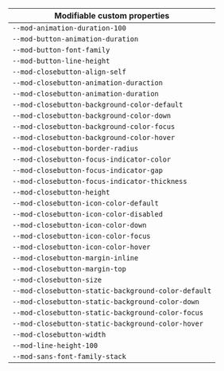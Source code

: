 | Modifiable custom properties                        |
| --------------------------------------------------- |
| `--mod-animation-duration-100`                      |
| `--mod-button-animation-duration`                   |
| `--mod-button-font-family`                          |
| `--mod-button-line-height`                          |
| `--mod-closebutton-align-self`                      |
| `--mod-closebutton-animation-duraction`             |
| `--mod-closebutton-animation-duration`              |
| `--mod-closebutton-background-color-default`        |
| `--mod-closebutton-background-color-down`           |
| `--mod-closebutton-background-color-focus`          |
| `--mod-closebutton-background-color-hover`          |
| `--mod-closebutton-border-radius`                   |
| `--mod-closebutton-focus-indicator-color`           |
| `--mod-closebutton-focus-indicator-gap`             |
| `--mod-closebutton-focus-indicator-thickness`       |
| `--mod-closebutton-height`                          |
| `--mod-closebutton-icon-color-default`              |
| `--mod-closebutton-icon-color-disabled`             |
| `--mod-closebutton-icon-color-down`                 |
| `--mod-closebutton-icon-color-focus`                |
| `--mod-closebutton-icon-color-hover`                |
| `--mod-closebutton-margin-inline`                   |
| `--mod-closebutton-margin-top`                      |
| `--mod-closebutton-size`                            |
| `--mod-closebutton-static-background-color-default` |
| `--mod-closebutton-static-background-color-down`    |
| `--mod-closebutton-static-background-color-focus`   |
| `--mod-closebutton-static-background-color-hover`   |
| `--mod-closebutton-width`                           |
| `--mod-line-height-100`                             |
| `--mod-sans-font-family-stack`                      |

